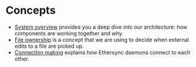 <!--
SPDX-FileCopyrightText: 2024 blinry <mail@blinry.org>
SPDX-FileCopyrightText: 2024 zormit <nt4u@kpvn.de>

SPDX-License-Identifier: CC-BY-SA-4.0
-->

# Concepts

- [System overview](system-overview.md) provides you a deep dive into our architecture: how components are working together and why.
- [File ownership](file-ownership.md) is a concept that we are using to decide when external edits to a file are picked up.
- [Connection making](connection-making.md) explains how Ethersync daemons connect to each other.
